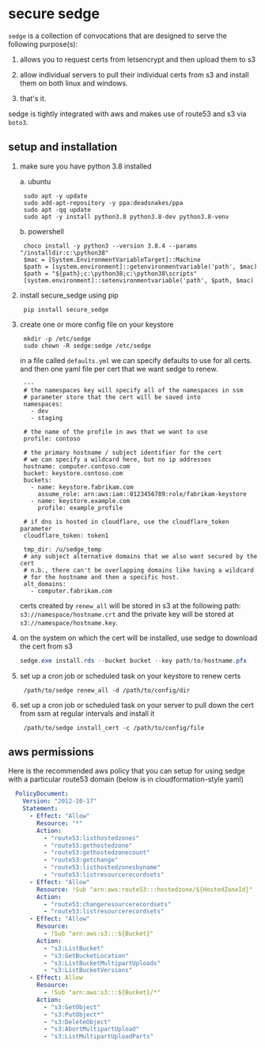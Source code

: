 # secure sedge

`sedge` is a collection of convocations that are designed
to serve the following purpose(s):

1. allows you to request certs
   from letsencrypt and then upload them to s3

2. allow individual servers to pull their individual certs from
   s3 and install them on both linux
   and windows.

3. that's it.

sedge is tightly integrated with aws and makes use of route53 and s3 
via ``boto3``.

## setup and installation

1. make sure you have python 3.8 installed

    a. ubuntu

        sudo apt -y update
        sudo add-apt-repository -y ppa:deadsnakes/ppa
        sudo apt -qq update
        sudo apt -y install python3.8 python3.8-dev python3.8-venv

    b. powershell

        choco install -y python3 --version 3.8.4 --params "/installdir:c:\python38"
        $mac = [System.EnvironmentVariableTarget]::Machine
        $path = [system.environment]::getenvironmentvariable('path', $mac)
        $path = "${path};c:\python38;c:\python38\scripts"
        [system.environment]::setenvironmentvariable('path', $path, $mac)

2. install secure_sedge using pip

        pip install secure_sedge


3. create one or more config file on your keystore

        mkdir -p /etc/sedge
        sudo chown -R sedge:sedge /etc/sedge

    in a file called `defaults.yml` we can specify defaults to use for all
    certs.  and then one yaml file per cert that we want sedge to renew.

        ---
        # the namespaces key will specify all of the namespaces in ssm
        # parameter store that the cert will be saved into
        namespaces:
          - dev
          - staging
            
        # the name of the profile in aws that we want to use
        profile: contoso
            
        # the primary hostname / subject identifier for the cert
        # we can specify a wildcard here, but no ip addresses
        hostname: computer.contoso.com
        bucket: keystore.contoso.com  
        buckets:
          - name: keystore.fabrikam.com
            assume_role: arn:aws:iam::0123456789:role/fabrikam-keystore 
          - name: keystore.example.com
            profile: example_profile

        # if dns is hosted in cloudflare, use the cloudflare_token parameter 
        cloudflare_token: token1  

        tmp_dir: /u/sedge_temp
        # any subject alternative domains that we also want secured by the cert
        # n.b., there can't be overlapping domains like having a wildcard
        # for the hostname and then a specific host.
        alt_domains:
          - computer.fabrikam.com
         

    certs created by `renew_all` will be stored in s3 at the following path:
    `s3://namespace/hostname.crt` and the private key will be
    stored at `s3://namespace/hostname.key`.

4. on the system on which the cert will be installed, use sedge to 
   download the cert from s3

   ```powershell
   sedge.exe install.rds --bucket bucket --key path/to/hostname.pfx
   ```

5. set up a cron job or scheduled task on your keystore to renew certs

        /path/to/sedge renew_all -d /path/to/config/dir

6. set up a cron job or scheduled task on your server to pull down the
   cert from ssm at regular intervals and install it

        /path/to/sedge install_cert -c /path/to/config/file

## aws permissions

Here is the recommended aws policy that you can setup for using sedge
with a particular route53 domain (below is in cloudformation-style yaml)

```yaml
  PolicyDocument:
    Version: "2012-10-17"
    Statement:
      - Effect: "Allow"
        Resource: "*"
        Action:
          - "route53:listhostedzones"
          - "route53:gethostedzone"
          - "route53:gethostedzonecount"
          - "route53:getchange"
          - "route53:listhostedzonesbyname"
          - "route53:listresourcerecordsets"
      - Effect: "Allow"
        Resource: !Sub "arn:aws:route53:::hostedzone/${HostedZoneId}"
        Action:
          - "route53:changeresourcerecordsets"
          - "route53:listresourcerecordsets"
      - Effect: "Allow"
        Resource:
          - !Sub "arn:aws:s3:::${Bucket}"
        Action:
          - "s3:ListBucket"
          - "s3:GetBucketLocation"
          - "s3:ListBucketMultipartUploads"
          - "s3:ListBucketVersions"
      - Effect: Allow
        Resource:
          - !Sub "arn:aws:s3:::${Bucket}/*"
        Action:
          - "s3:GetObject"
          - "s3:PutObject*"
          - "s3:DeleteObject"
          - "s3:AbortMultipartUpload"
          - "s3:ListMultipartUploadParts"
```

